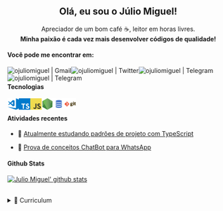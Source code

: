 <h2 align="center">Olá, eu sou o Júlio Miguel!</h2>

<p align="center">Apreciador de um bom café ☕, leitor em horas livres. <br/> <b> Minha paixão é cada vez mais desenvolver códigos de qualidade! </b> </p>

#### Você pode me encontrar em:

[ <img align="left" alt="ojuliomiguel | Gmail"  src="https://img.shields.io/badge/-Gmail-c14438?style=flat&logo=Gmail&logoColor=white&link=mailto:juliomiguelsouzacosta@gmail.com" />][gmail]
[ <img align="left" alt="ojuliomiguel | Twitter"  src="https://img.shields.io/badge/-Twitter-1ca0f1?style=flat&labelColor=1ca0f1&logo=twitter&logoColor=white&link=https://twitter.com/ojuliomiguel" />][twitter]
[ <img align="left" alt="ojuliomiguel | Telegram"  src="https://img.shields.io/badge/instagram-%23E4405F.svg?&style=flat&logo=instagram&logoColor=white"/>][instagram]
[ <img align="left" alt="ojuliomiguel | Telegram"  src="https://img.shields.io/badge/-Telegram-1ca0f1?style=flat&labelColor=1ca0f1&logo=telegram&logoColor=white&link=https://t.me/juliomiguelsouza" />][telegram]



<br />

#### Tecnologias

<img align="left" alt="Visual Studio Code" width="26px" src="https://raw.githubusercontent.com/github/explore/80688e429a7d4ef2fca1e82350fe8e3517d3494d/topics/visual-studio-code/visual-studio-code.png" />
<img align="left" alt="Typescript" width="26px" src="https://raw.githubusercontent.com/github/explore/78df643247d429f6cc873026c0622819ad797942/topics/typescript/typescript.png" />
<img align="left" alt="JavaScript" width="26px" src="https://raw.githubusercontent.com/github/explore/80688e429a7d4ef2fca1e82350fe8e3517d3494d/topics/javascript/javascript.png" />
<img align="left" alt="Node.js" width="26px" src="https://raw.githubusercontent.com/github/explore/80688e429a7d4ef2fca1e82350fe8e3517d3494d/topics/nodejs/nodejs.png" />
<img align="left" alt="sql" width="26px" src="https://raw.githubusercontent.com/github/explore/80688e429a7d4ef2fca1e82350fe8e3517d3494d/topics/sql/sql.png" />
<img align="left" alt="git" width="26px" src="https://raw.githubusercontent.com/github/explore/80688e429a7d4ef2fca1e82350fe8e3517d3494d/topics/git/git.png" />

<br />

#### Atividades recentes
- 🌱 [Atualmente estudando padrões de projeto com TypeScript](https://github.com/ojuliomiguel/Aprendizado/tree/master/DesignPatterns)

- 🔭 [Prova de conceitos ChatBot para WhatsApp](https://github.com/ojuliomiguel/tico-bot-whatsapp)


#### Github Stats
[![Julio Miguel' github stats](https://github-readme-stats.vercel.app/api?username=ojuliomiguel&theme=blueberry&show_icons=true&count_private=true&include_all_commits=true&hide_title=true)](https://github.com/anuraghazra/github-readme-stats)

<br />

<details>
    <summary>📃 Curriculum</summary>

## Educação

- 📖 **Ciência da Computação**
    
    📆 2017 - 201?

    📍 **Universidade Federal de Alagoas** - Arapiraca, Alagoas, Brasil

</details>



<!--
**ojuliomiguel/ojuliomiguel** is a ✨ _special_ ✨ repository because its `README.md` (this file) appears on your GitHub profile.

Here are some ideas to get you started:

- 🔭 I’m currently working on ...
- 🌱 I’m currently learning ...
- 👯 I’m looking to collaborate on ...
- 🤔 I’m looking for help with ...
- 💬 Ask me about ...
- 📫 How to reach me: ...
- 😄 Pronouns: ...
- ⚡ Fun fact: ...
-->

[telegram]: https://t.me/juliomiguelsouza
[twitter]: https://twitter.com/ojuliomiguel
[gmail]: mailto:juliomiguelsouzacosta@gmailcom
[instagram]: https://www.instagram.com/juliomiguel.dev
